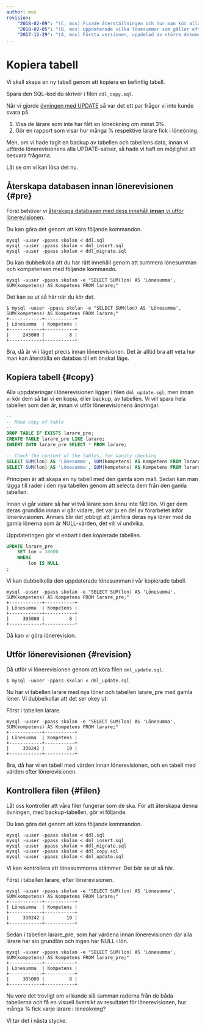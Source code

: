 ```yaml
---
author: mos
revision:
    "2018-02-09": "(C, mos) Fixade återställningen och hur man kör alla filerna i sekvens."
    "2018-02-05": "(B, mos) Uppdaterade vilka lönesummor som gäller efter olika steg, fix #63."
    "2017-12-29": "(A, mos) Första versionen, uppdelad av större dokument."
...
```

Kopiera tabell
==================================

Vi skall skapa en ny tabell genom att kopiera en befintlig tabell.

Spara den SQL-kod du skriver i filen `ddl_copy.sql`.

När vi gjorde [övningen med UPDATE](./../uppdatera-varden-i-rader) så var det ett par frågor vi inte kunde svara på.

1. Visa de lärare som inte har fått en löneökning om minst 3%.
1. Gör en rapport som visar hur många % respektive lärare fick i löneöning.

Men, om vi hade tagit en backup av tabellen och tabellens data, innan vi utförde lönerevisionens alla UPDATE-satser, så hade vi haft en möjlighet att besvara frågorna.

Låt se om vi kan lösa det nu.



Återskapa databasen innan lönerevisionen {#pre}
----------------------------------

Först behöver vi [återskapa databasen med dess innehåll **innan** vi utför lönerevisionen](./../uppdatera-tabellens-struktur#filer).

Du kan göra det genom att köra följande kommandon.

```text
mysql -uuser -ppass skolan < ddl.sql
mysql -uuser -ppass skolan < dml_insert.sql
mysql -uuser -ppass skolan < ddl_migrate.sql
```

Du kan dubbelkolla att du har rätt innehåll genom att summera lönesumman och kompetensen med följande kommando.

```text
mysql -uuser -ppass skolan -e "SELECT SUM(lon) AS 'Lönesumma', SUM(kompetens) AS Kompetens FROM larare;"
```

Det kan se ut så här när du kör det.

```text
$ mysql -uuser -ppass skolan -e "SELECT SUM(lon) AS 'Lönesumma', SUM(kompetens) AS Kompetens FROM larare;"
+------------+-----------+
| Lönesumma  | Kompetens |
+------------+-----------+
|     245000 |         8 |
+------------+-----------+
```

Bra, då är vi i läget precis innan lönerevisionen. Det är alltid bra att veta hur man kan återställa en databas till ett önskat läge.



Kopiera tabell {#copy}
----------------------------------

Alla uppdateringar i lönerevisionen ligger i filen `dml_update.sql`, men innan vi kör dem så tar vi en kopia, eller backup, av tabellen. Vi vill spara hela tabellen som den är, innan vi utför lönerevisionens ändringar.

```sql
--
-- Make copy of table
--
DROP TABLE IF EXISTS larare_pre;
CREATE TABLE larare_pre LIKE larare;
INSERT INTO larare_pre SELECT * FROM larare;

-- Check the content of the tables, for sanity checking
SELECT SUM(lon) AS 'Lönesumma', SUM(kompetens) AS Kompetens FROM larare;
SELECT SUM(lon) AS 'Lönesumma', SUM(kompetens) AS Kompetens FROM larare_pre;
```

Principen är att skapa en ny tabell med den gamla som mall. Sedan kan man lägga till rader i den nya tabellen genom att selecta dem från den gamla tabellen.

Innan vi går vidare så har vi två lärare som ännu inte fått lön. Vi ger dem deras grundlön innan vi går vidare, det var ju en del av förarbetet inför lönerevisionen. Annars blir det jobbigt att jämföra deras nya löner med de gamla lönerna som är NULL-värden, det vill vi undvika.

Uppdateringen gör vi enbart i den kopierade tabellen. 

```sql
UPDATE larare_pre
    SET lon = 30000
    WHERE
        lon IS NULL
;
```

Vi kan dubbelkolla den uppdaterade lönesumman i vår kopierade tabell.

```text
mysql -uuser -ppass skolan -e "SELECT SUM(lon) AS 'Lönesumma', SUM(kompetens) AS Kompetens FROM larare_pre;"
+------------+-----------+
| Lönesumma  | Kompetens |
+------------+-----------+
|     305000 |         8 |
+------------+-----------+
```

Då kan vi göra lönerevision.



Utför lönerevisionen {#revision}
----------------------------------

Då utför vi lönerevisionen genom att köra filen `dml_update.sql`.

```text
$ mysql -uuser -ppass skolan < dml_update.sql
```

Nu har vi tabellen larare med nya löner och tabellen larare_pre med gamla löner. Vi dubbelkollar att det ser okey ut.

Först i tabellen larare.

```text
mysql -uuser -ppass skolan -e "SELECT SUM(lon) AS 'Lönesumma', SUM(kompetens) AS Kompetens FROM larare;"
+------------+-----------+
| Lönesumma  | Kompetens |
+------------+-----------+
|     330242 |        19 |
+------------+-----------+
```

Bra, då har vi en tabell med värden innan lönerevisionen, och en tabell med värden efter lönerevisionen.



Kontrollera filen {#filen}
----------------------------------

Låt oss kontroller att våra filer fungerar som de ska. För att återskapa denna övningen, med backup-tabellen, gör vi följande.

Du kan göra det genom att köra följande kommandon.

```text
mysql -uuser -ppass skolan < ddl.sql
mysql -uuser -ppass skolan < dml_insert.sql
mysql -uuser -ppass skolan < ddl_migrate.sql
mysql -uuser -ppass skolan < ddl_copy.sql
mysql -uuser -ppass skolan < dml_update.sql
```

Vi kan kontrollera att lönesummorna stämmer. Det bör se ut så här.

Först i tabellen larare, efter lönerevisionen.

```text
mysql -uuser -ppass skolan -e "SELECT SUM(lon) AS 'Lönesumma', SUM(kompetens) AS Kompetens FROM larare;"
+------------+-----------+
| Lönesumma  | Kompetens |
+------------+-----------+
|     330242 |        19 |
+------------+-----------+
```

Sedan i tabellen larare_pre, som har värdena innan lönerevisionen där alla lärare har sin grundlön och ingen har NULL i lön.

```text
mysql -uuser -ppass skolan -e "SELECT SUM(lon) AS 'Lönesumma', SUM(kompetens) AS Kompetens FROM larare_pre;"
+------------+-----------+
| Lönesumma  | Kompetens |
+------------+-----------+
|     305000 |         8 |
+------------+-----------+
```

Nu vore det trevligt om vi kunde slå samman raderna från de båda tabellerna och få en visuell översikt av resultatet för lönerevisionen, hur många % fick varje lärare i löneökning?

Vi tar det i nästa stycke.
